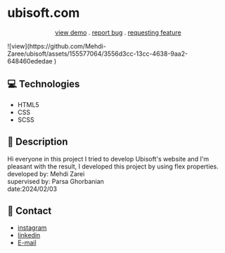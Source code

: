 # ubisoft.com

<p align="center">
<a href="https://mehdi-zaree.github.io/ubisoft/"target="_blank"> view demo</a> .
<a href="https://github.com/Mehdi-Zaree/newspaper-grid/issues">report bug</a> .
<a href="https://github.com/Mehdi-Zaree/newspaper-grid/issues">requesting feature</a></p>
![view](https://github.com/Mehdi-Zaree/ubisoft/assets/155577064/3556d3cc-13cc-4638-9aa2-648460ededae
)


</p>

## :computer: Technologies 
- HTML5
- CSS
- SCSS
## :page_facing_up: Description
Hi everyone in this project I tried to develop Ubisoft's website and I'm pleasant with the result, I developed this project by using flex properties.</br>
developed by: Mehdi Zarei</br>
supervised by: Parsa Ghorbanian</br>
date:2024/02/03
## :iphone: Contact
- [instagram](https://instagram.com/mehdi_zarei-web)
- [linkedin](https://linkedin.com/in/mehdi-zri)
- [E-mail](mahdizarei22019@gmail.com)

 
